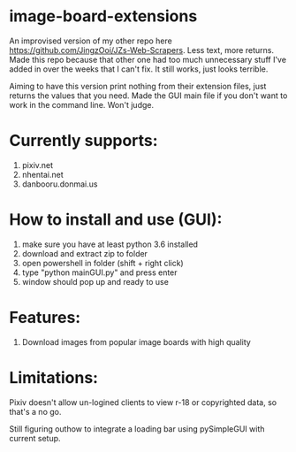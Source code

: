 # image-board-extensions
An improvised version of my other repo here https://github.com/JingzOoi/JZs-Web-Scrapers. Less text, more returns.
Made this repo because that other one had too much unnecessary stuff I've added in over the weeks that I can't fix. It still works, just looks terrible.

Aiming to have this version print nothing from their extension files, just returns the values that you need. Made the GUI main file if you don't want to work in the command line. Won't judge.

# Currently supports:
<ol>
    <li> pixiv.net </li>
    <li> nhentai.net </li>
    <li> danbooru.donmai.us </li>
</ol>

# How to install and use (GUI):
<ol>
    <li>make sure you have at least python 3.6 installed</li>
    <li>download and extract zip to folder</li>
    <li>open powershell in folder (shift + right click)</li>
    <li>type "python mainGUI.py" and press enter</li>
    <li>window should pop up and ready to use</li>
</ol>

# Features:
<ol>
    <li>Download images from popular image boards with high quality</li>
</ol>

# Limitations:
Pixiv doesn't allow un-logined clients to view r-18 or copyrighted data, so that's a no go.

Still figuring outhow to integrate a loading bar using pySimpleGUI with current setup.